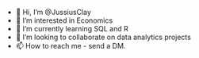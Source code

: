 - 👋 Hi, I’m @JussiusClay
- 👀 I’m interested in Economics
- 🌱 I’m currently learning SQL and R
- 💞️ I’m looking to collaborate on data analytics projects
- 📫 How to reach me - send a DM.

<!---
JussiusClay/JussiusClay is a ✨ special ✨ repository because its `README.md` (this file) appears on your GitHub profile.
You can click the Preview link to take a look at your changes.
--->
